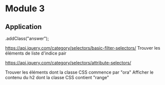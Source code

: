 # Module 3

## Application

.addClass("answer");

https://api.jquery.com/category/selectors/basic-filter-selectors/
Trouver les éléments de liste d'indice pair

https://api.jquery.com/category/selectors/attribute-selectors/

Trouver les éléments dont la classe CSS commence par "ora"
Afficher le contenu du h2 dont la classe CSS contient "range"